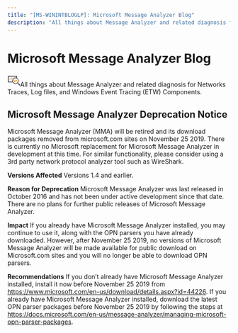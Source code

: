```yaml
---
title: "[MS-WININTBLOGLP]: Microsoft Message Analyzer Blog"
description: "All things about Message Analyzer and related diagnosis for Networks Traces, Log files, and Windows Event Tracing (ETW) Components"
---
```


# Microsoft Message Analyzer Blog

<p> </p>
<p><img id="Picture 2" src="MS-WININTBLOGLP_files/image001.png">All
things about Message Analyzer and related diagnosis for Networks Traces, Log
files, and Windows Event Tracing (ETW) Components.</p>

## Microsoft Message Analyzer Deprecation Notice 
Microsoft Message Analyzer (MMA) will be retired and its download packages removed from microsoft.com sites on November 25 2019. There is currently no Microsoft replacement for Microsoft Message Analyzer in development at this time.  For similar functionality, please consider using a 3rd party network protocol analyzer tool such as WireShark. 

**Versions Affected**
Versions 1.4 and earlier.

**Reason for Deprecation**
Microsoft Message Analyzer was last released in October 2016 and has not been under active development since that date. There are no plans for further public releases of Microsoft Message Analyzer. 

**Impact**
If you already have Microsoft Message Analyzer installed, you may continue to use it, along with the OPN parsers you have already downloaded. However, after November 25 2019, no versions of Microsoft Message Analyzer will be made available for public download on Microsoft.com sites and you will no longer be able to download OPN parsers. 

**Recommendations**
If you don’t already have Microsoft Message Analyzer installed, install it now before November 25 2019 from <https://www.microsoft.com/en-us/download/details.aspx?id=44226>. 
If you already have Microsoft Message Analyzer installed, download the latest OPN parser packages before November 25 2019 by following the steps at <https://docs.microsoft.com/en-us/message-analyzer/managing-microsoft-opn-parser-packages>. 



                